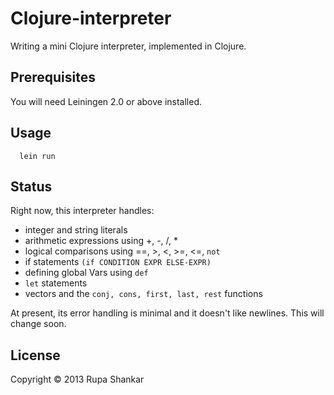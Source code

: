 # Clojure-interpreter

Writing a mini Clojure interpreter, implemented in Clojure. 

## Prerequisites

You will need Leiningen 2.0 or above installed.

## Usage

      lein run

## Status

Right now, this interpreter handles: 

- integer and string literals
- arithmetic expressions using +, -, /, *
- logical comparisons using ==, >, <, >=, <=, <code>not</code>
- if statements <code>(if CONDITION EXPR ELSE-EXPR)</code>
- defining global Vars using <code>def</code>
- <code>let</code> statements
- vectors and the <code>conj, cons, first, last, rest</code> functions

At present, its error handling is minimal and it doesn't like newlines. This will change soon.

## License

Copyright © 2013 Rupa Shankar
